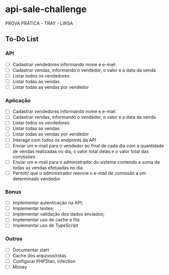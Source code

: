 # api-sale-challenge

PROVA PRÁTICA - TRAY - LWSA

## To-Do List


### API

- [ ] Cadastrar vendedores informando nome e e-mail
- [ ] Cadastrar vendas, informando o vendedor, o valor e a data da venda
- [ ] Listar todos os vendedores
- [ ] Listar todas as vendas
- [ ] Listar todas as vendas por vendedor

### Aplicação

- [ ] Cadastrar vendedores informando nome e e-mail
- [ ] Cadastrar vendas, informando o vendedor, o valor e a data da venda
- [ ] Listar todos os vendedores
- [ ] Listar todas as vendas
- [ ] Listar todas as vendas por vendedor
- [ ] Interagir com todos os endpoints da API
- [ ] Enviar um e-mail para o vendedor ao final de cada dia com a quantidade de vendas realizadas no dia, o valor total delas e o valor total das comissões
- [ ] Enviar um e-mail para o administrador do sistema contendo a soma de todas as vendas efetuadas no dia
- [ ] Permitir que o administrador reenvie o e-mail de comissão a um determinado vendedor

### Bonus

- [ ] Implementar autenticação na API;
- [ ] Implementar testes;
- [ ] Implementar validação dos dados enviados;
- [ ] Implementar uso de cache e fila
- [ ] Implementar uso de TypeScript

### Outros

- [ ] Documentar start
- [ ] Cache dos arquivos/rotas
- [ ] Configurar PHPStan, Infection
- [ ] Money
